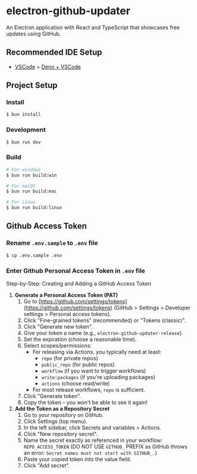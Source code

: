 # electron-github-updater

An Electron application with React and TypeScript that showcases free updates using GitHub.

## Recommended IDE Setup

- [VSCode](https://code.visualstudio.com/) +
  [Deno + VSCode](https://marketplace.visualstudio.com/items?itemName=denoland.vscode-deno)

## Project Setup

### Install

```bash
$ bun install
```

### Development

```bash
$ bun run dev
```

### Build

```bash
# For windows
$ bun run build:win

# For macOS
$ bun run build:mac

# For Linux
$ bun run build:linux
```

## Github Access Token

### Rename `.env.sample` to `.env` file

```bash
$ cp .env.sample .env
```

### Enter Github Personal Access Token in `.env` file

Step-by-Step: Creating and Adding a GitHub Access Token

1.  **Generate a Personal Access Token (PAT)**
    1.  Go to [https://github.com/settings/tokens](https://github.com/settings/tokens) (GitHub > Settings > Developer settings > Personal access tokens).
    2.  Click "Fine-grained tokens" (recommended) or "Tokens (classic)".
    3.  Click "Generate new token".
    4.  Give your token a name (e.g., `electron-github-updater-release`).
    5.  Set the expiration (choose a reasonable time).
    6.  Select scopes/permissions:
        *   For releasing via Actions, you typically need at least:
            *   `repo` (for private repos)
            *   `public_repo` (for public repos)
            *   `workflow` (if you want to trigger workflows)
            *   `write:packages` (if you're uploading packages)
            *   `actions` (choose read/write)
        *   For most release workflows, `repo` is sufficient.
    7.  Click "Generate token".
    8.  Copy the token – you won't be able to see it again!
2.  **Add the Token as a Repository Secret**
    1.  Go to your repository on GitHub.
    2.  Click Settings (top menu).
    3.  In the left sidebar, click Secrets and variables > Actions.
    4.  Click "New repository secret".
    5.  Name the secret exactly as referenced in your workflow: `REPO_ACCESS_TOKEN` (DO NOT USE `GITHUB_` PREFIX as GitHub throws an error: `Secret names must not start with GITHUB_.`)
    6.  Paste your copied token into the value field.
    7.  Click "Add secret".
